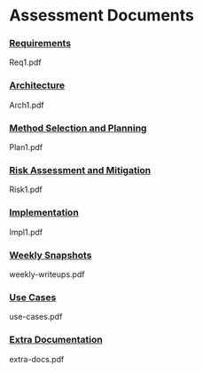 # Assessment Documents

### [Requirements](https://google.co.uk/search?q=requirements)
Req1.pdf

### [Architecture](https://google.co.uk/search?q=architecture)
Arch1.pdf

### [Method Selection and Planning](https://google.co.uk/search?q=method+selection+and+planning)
Plan1.pdf

### [Risk Assessment and Mitigation](https://google.co.uk/search?q=risk+assessment+and+mitigation)
Risk1.pdf

### [Implementation](https://github.com/jonWadman/AuberEndeavour/blob/website/files/Impl1.pdf)
Impl1.pdf

### [Weekly Snapshots](https://google.co.uk/search?q=weekly+snapshots)
weekly-writeups.pdf

### [Use Cases](https://google.co.uk/search?q=use+cases)
use-cases.pdf

### [Extra Documentation](https://google.co.uk/search?q=extra+documentation)
extra-docs.pdf
